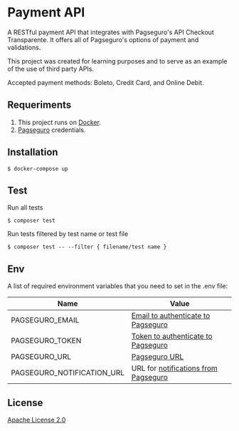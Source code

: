
# Payment API
A RESTful payment API that integrates with Pagseguro's API Checkout Transparente. It offers all of Pagseguro's options of payment and validations.

This project was created for learning purposes and to serve as an example of the use of third party APIs.

Accepted payment methods: Boleto, Credit Card, and Online Debit.

## Requeriments

1. This project runs on [Docker](https://docs.docker.com/).
2. [Pagseguro](https://dev.pagseguro.uol.com.br/reference/checkout-transparente#autenticacao) credentials.

## Installation

    $ docker-compose up
    
## Test

Run all tests

    $ composer test

Run tests filtered by test name or test file

    $ composer test -- --filter { filename/test name }
    
## Env

A list of required environment variables that you need to set in the .env file:

| Name | Value |
|--|--|
| PAGSEGURO_EMAIL| [Email to authenticate to Pagseguro](https://dev.pagseguro.uol.com.br/reference/checkout-transparente#autenticacao) |
| PAGSEGURO_TOKEN | [Token to authenticate to Pagseguro](https://dev.pagseguro.uol.com.br/reference/checkout-transparente#autenticacao) |
| PAGSEGURO_URL | [Pagseguro URL](https://dev.pagseguro.uol.com.br/reference/checkout-transparente#transparente-ambientes-disponiveis)|
| PAGSEGURO_NOTIFICATION_URL | URL for [notifications from Pagseguro](https://m.pagseguro.uol.com.br/v2/guia-de-integracao/api-de-notificacoes.html?_rnt=dd#!rmcl) |

## License

[Apache License 2.0](https://github.com/iammateus/payment-api/blob/master/LICENSE)
